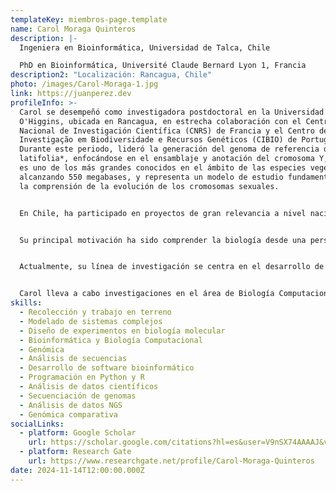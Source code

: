 ```yaml
---
templateKey: miembros-page.template
name: Carol Moraga Quinteros
description: |-
  Ingeniera en Bioinformática, Universidad de Talca, Chile

  PhD en Bioinformática, Université Claude Bernard Lyon 1, Francia
description2: "Localización: Rancagua, Chile"
photo: /images/Carol-Moraga-1.jpg
link: https://juanperez.dev
profileInfo: >-
  Carol se desempeñó como investigadora postdoctoral en la Universidad de
  O'Higgins, ubicada en Rancagua, en estrecha colaboración con el Centro
  Nacional de Investigación Científica (CNRS) de Francia y el Centro de
  Investigação em Biodiversidade e Recursos Genéticos (CIBIO) de Portugal.
  Durante este periodo, lideró la generación del genoma de referencia de *Silene
  latifolia*, enfocándose en el ensamblaje y anotación del cromosoma Y, el cual
  es uno de los más grandes conocidos en el ámbito de las especies vegetales,
  alcanzando 550 megabases, y representa un modelo de estudio fundamental para
  la comprensión de la evolución de los cromosomas sexuales.


  En Chile, ha participado en proyectos de gran relevancia a nivel nacional, como la secuenciación de diversas especies del Desierto de Atacama y la primera secuenciación y anotación de las variantes genéticas en la población mapuche nativa chilena (Huilliche).


  Su principal motivación ha sido comprender la biología desde una perspectiva genómica y en la interpretación de datos ómicos, con un enfoque particular en especies no modelo.


  Actualmente, su línea de investigación se centra en el desarrollo de algoritmos para predecir redes de interacción entre miARNs y ARNm en especies no modelo, especialmente en plantas nativas, con el objetivo de entender cómo estas evolucionan en la determinación del sexo y cómo se adaptan a su entorno.


  Carol lleva a cabo investigaciones en el área de Biología Computacional y Biotecnología en el Instituto de Ciencias de la Ingeniería en la Universidad de O'Higgins en Rancagua.
skills:
  - Recolección y trabajo en terreno
  - Modelado de sistemas complejos
  - Diseño de experimentos en biología molecular
  - Bioinformática y Biología Computacional
  - Genómica
  - Análisis de secuencias
  - Desarrollo de software bioinformático
  - Programación en Python y R
  - Análisis de datos científicos
  - Secuenciación de genomas
  - Análisis de datos NGS
  - Genómica comparativa
socialLinks:
  - platform: Google Scholar
    url: https://scholar.google.com/citations?hl=es&user=V9nSX74AAAAJ&view_op=list_works&sortby=pubdate
  - platform: Research Gate
    url: https://www.researchgate.net/profile/Carol-Moraga-Quinteros
date: 2024-11-14T12:00:00.000Z
---
```

